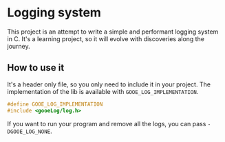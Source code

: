 # Logging system

This project is an attempt to write a simple and performant logging system in C.
It's a learning project, so it will evolve with discoveries along the journey.

## How to use it

It's a header only file, so you only need to include it in your project.
The implementation of the lib is available with `GOOE_LOG_IMPLEMENTATION`.

```C
#define GOOE_LOG_IMPLEMENTATION
#include <gooeLog/log.h>
```

If you want to run your program and remove all the logs, you can pass `-DGOOE_LOG_NONE`.
